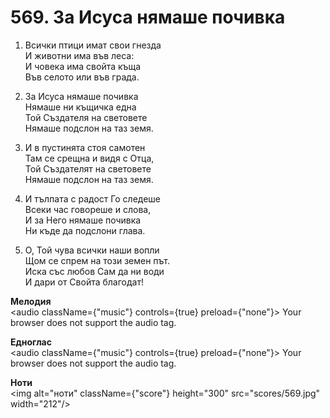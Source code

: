 # 569. За Исуса нямаше почивка

1. Всички птици имат свои гнезда  
И животни има във леса:  
И човека има свойта къща  
Във селото или във града.  

2. За Исуса нямаше почивка  
Нямаше ни къщичка една  
Той Създателя на световете  
Нямаше подслон на таз земя.  

3. И в пустинята стоя самотен  
Там се срещна и видя с Отца,  
Той Създателят на световете  
Нямаше подслон на таз земя.  

4. И тълпата с радост Го следеше  
Всеки час говореше и слова,  
И за Него нямаше почивка  
Ни къде да подслони глава.  

5. О, Той чува всички наши вопли  
Щом се спрем на този земен път.  
Иска със любов Сам да ни води  
И дари от Свойта благодат!

**Мелодия**  
<audio className={"music"} controls={true} preload={"none"}>
    <source src="mp3/569.mp3" type="audio/mpeg"/>
    Your browser does not support the audio tag.
</audio>

**Едноглас**  
<audio className={"music"} controls={true} preload={"none"}>
    <source src="transp/569.mp3" type="audio/mpeg"/>
    Your browser does not support the audio tag.
</audio>

**Ноти**  
<img alt="ноти" className={"score"} height="300" src="scores/569.jpg" width="212"/>
